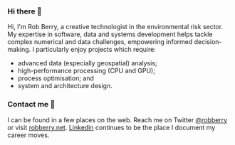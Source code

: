 ### Hi there 👋

Hi, I'm Rob Berry, a creative technologist in the environmental risk sector. My expertise in software, data and systems development helps tackle complex numerical and data challenges, empowering informed decision-making. I particularly enjoy projects which require:

- advanced data (especially geospatial) analysis;
- high-performance processing (CPU and GPU); 
- process optimisation; and
- system and architecture design.

### Contact me 💬

I can be found in a few places on the web. Reach me on Twitter [@robberry](https://twitter.com/robberry) or visit [robberry.net](https://robberry.net). [Linkedin](https://uk.linkedin.com/in/robberry) continues to be the place I document my career moves.
